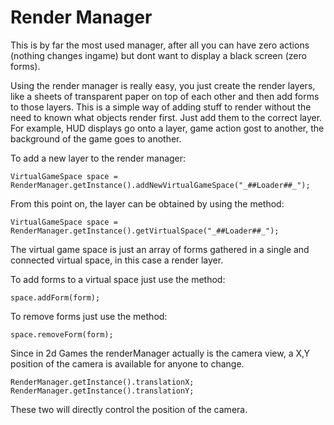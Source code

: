 # Render Manager #

This is by far the most used manager, after all you can have zero actions (nothing changes ingame) but dont want to display a black screen (zero forms).

Using the render manager is really easy, you just create the render layers, like a sheets of transparent paper on top of each other and then add forms to those layers. This is a simple way of adding stuff to render without the need to known what objects render first. Just add them to the correct layer. For example, HUD displays go onto a layer, game action gost to another, the background of the game goes to another.

To add a new layer to the render manager:
```
VirtualGameSpace space = RenderManager.getInstance().addNewVirtualGameSpace("_##Loader##_");
```
From this point on, the layer can be obtained by using the method:
```
VirtualGameSpace space = RenderManager.getInstance().getVirtualSpace("_##Loader##_");
```
The virtual game space is just an array of forms gathered in a single and connected virtual space, in this case a render layer.

To add forms to a virtual space just use the method:
```
space.addForm(form);
```
To remove forms just use the method:
```
space.removeForm(form);
```
Since in 2d Games the renderManager actually is the camera view, a X,Y position of the camera is available for anyone to change.
```
RenderManager.getInstance().translationX;
RenderManager.getInstance().translationY;
```
These two will directly control the position of the camera.